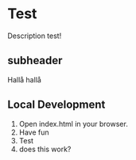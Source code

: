 # Test

Description test!

## subheader

Hallå hallå 

## Local Development

1. Open index.html in your browser.
2. Have fun
3. Test
4. does this work? 
